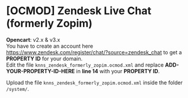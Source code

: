 # [OCMOD] Zendesk Live Chat (formerly Zopim)

**Opencart**: v2.x & v3.x  
You have to create an account here https://www.zendesk.com/register/chat/?source=zendesk_chat to get a **PROPERTY ID** for your domain.  
Edit the file `knns_zendesk_formerly_zopim.ocmod.xml` and replace **ADD-YOUR-PROPERTY-ID-HERE** in **line 14** with your **PROPERTY ID**.

Upload the file `knns_zendesk_formerly_zopim.ocmod.xml` inside the folder `/system/`.
